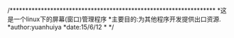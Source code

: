 /******************************************************************
*这是一个linux下的屏幕(窗口)管理程序
*主要目的:为其他程序开发提供出口资源.
*author:yuanhuiya
*date:15/6/12
*
*/



